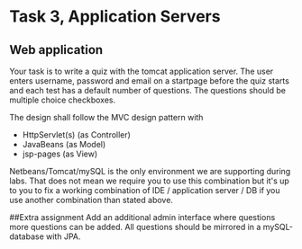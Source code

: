 # Task 3, Application Servers
## Web application
Your task is to write a quiz with the tomcat application server. The user enters username, password and email on a startpage before the quiz starts and each test has a default number of questions. The questions should be multiple choice checkboxes.

The design shall follow the MVC design pattern with

* HttpServlet(s) (as Controller)
* JavaBeans (as Model)
* jsp-pages (as View)

Netbeans/Tomcat/mySQL is the only environment we are supporting during labs. That does not mean we require you to use this combination but it's up to you to fix a working combination of IDE / application server / DB if you use another combination than stated above.

##Extra assignment
Add an additional admin interface where questions more questions can be added. All questions should be mirrored in a mySQL-database with JPA.

